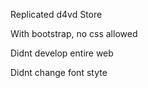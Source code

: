 Replicated d4vd Store


With bootstrap, no css allowed


Didnt develop entire web


Didnt change font styte
